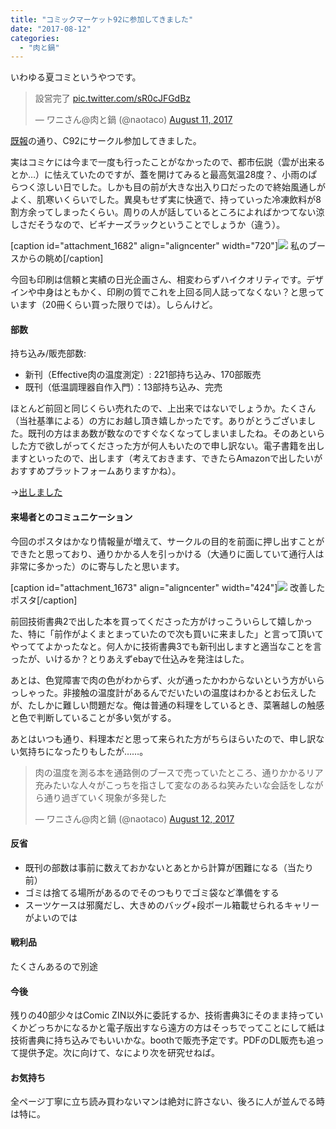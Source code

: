 ```yaml
---
title: "コミックマーケット92に参加してきました"
date: "2017-08-12"
categories: 
  - "肉と鍋"
---
```


いわゆる夏コミというやつです。

<blockquote class="twitter-tweet" data-lang="en"><p dir="ltr" lang="ja">設営完了 <a href="https://t.co/sR0cJFGdBz">pic.twitter.com/sR0cJFGdBz</a></p>— ワニさん@肉と鍋 (@naotaco) <a href="https://twitter.com/naotaco/status/895797145495678976">August 11, 2017</a></blockquote>

<script async src="//platform.twitter.com/widgets.js" charset="utf-8"></script>

[既報](https://blog.naotaco.com/archives/1627)の通り、C92にサークル参加してきました。

実はコミケには今まで一度も行ったことがなかったので、都市伝説（雲が出来るとか…）に怯えていたのですが、蓋を開けてみると最高気温28度？、小雨のぱらつく涼しい日でした。しかも目の前が大きな出入り口だったので終始風通しがよく、肌寒いくらいでした。異臭もせず実に快適で、持っていった冷凍飲料が8割方余ってしまったくらい。周りの人が話しているところによればかつてない涼しさだそうなので、ビギナーズラックということでしょうか（違う）。

\[caption id="attachment\_1682" align="aligncenter" width="720"\][![](https://blog.naotaco.com/wp-content/uploads/2017/08/7eec0b92518e403ce75658d4af47f629-720x480.jpg)](https://blog.naotaco.com/wp-content/uploads/2017/08/7eec0b92518e403ce75658d4af47f629.jpg) 私のブースからの眺め\[/caption\]

今回も印刷は信頼と実績の日光企画さん、相変わらずハイクオリティです。デザインや中身はともかく、印刷の質でこれを上回る同人誌ってなくない？と思っています（20冊くらい買った限りでは）。しらんけど。

#### 部数

持ち込み/販売部数:

- 新刊（Effective肉の温度測定）: 221部持ち込み、170部販売
- 既刊（低温調理器自作入門）：13部持ち込み、完売

ほとんど前回と同じくらい売れたので、上出来ではないでしょうか。たくさん（当社基準による）の方にお越し頂き嬉しかったです。ありがとうございました。既刊の方はまあ数が数なのですぐなくなってしまいましたね。そのあといらした方で欲しがってくださった方が何人もいたので申し訳ない。電子書籍を出しますといったので、出します（考えておきます、できたらAmazonで出したいがおすすめプラットフォームありますかね）。

→[出しました](https://blog.naotaco.com/archives/1685)

#### 来場者とのコミュニケーション

今回のポスタはかなり情報量が増えて、サークルの目的を前面に押し出すことができたと思っており、通りかかる人を引っかける（大通りに面していて通行人は非常に多かった）のに寄与したと思います。

\[caption id="attachment\_1673" align="aligncenter" width="424"\][![](https://blog.naotaco.com/wp-content/uploads/2017/08/97c9007da2b1da5d0e70b3d786ed91f7-424x600.jpg)](https://blog.naotaco.com/wp-content/uploads/2017/08/97c9007da2b1da5d0e70b3d786ed91f7.jpg) 改善したポスタ\[/caption\]

前回技術書典2で出した本を買ってくださった方がけっこういらして嬉しかった、特に「前作がよくまとまっていたので次も買いに来ました」と言って頂いてやっててよかったなと。何人かに技術書典3でも新刊出しますと適当なことを言ったが、いけるか？とりあえずebayで仕込みを発注はした。

あとは、色覚障害で肉の色がわからず、火が通ったかわからないという方がいらっしゃった。非接触の温度計があるんでだいたいの温度はわかるとお伝えしたが、たしかに難しい問題だな。俺は普通の料理をしているとき、菜箸越しの触感と色で判断していることが多い気がする。

あとはいつも通り、料理本だと思って来られた方がちらほらいたので、申し訳ない気持ちになったりもしたが……。

<blockquote class="twitter-tweet" data-lang="en"><p lang="ja" dir="ltr">肉の温度を測る本を通路側のブースで売っていたところ、通りかかるリア充みたいな人々がこっちを指さして変なのあるね笑みたいな会話をしながら通り過ぎていく現象が多発した</p>— ワニさん@肉と鍋 (@naotaco) <a href="https://twitter.com/naotaco/status/896219341405904896">August 12, 2017</a></blockquote>

<script async src="//platform.twitter.com/widgets.js" charset="utf-8"></script>

#### 反省

- 既刊の部数は事前に数えておかないとあとから計算が困難になる（当たり前）
- ゴミは捨てる場所があるのでそのつもりでゴミ袋など準備をする
- スーツケースは邪魔だし、大きめのバッグ+段ボール箱載せられるキャリーがよいのでは

#### 戦利品

たくさんあるので別途

#### 今後

残りの40部少々はComic ZIN以外に委託するか、技術書典3にそのまま持っていくかどっちかになるかと電子版出すなら遠方の方はそっちでってことにして紙は技術書典に持ち込みでもいいかな。boothで販売予定です。PDFのDL販売も追って提供予定。次に向けて、なにより次を研究せねば。

#### お気持ち

全ページ丁寧に立ち読み買わないマンは絶対に許さない、後ろに人が並んでる時は特に。
